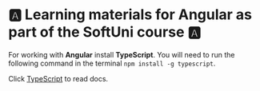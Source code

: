 # :a: Learning materials for Angular as part of the SoftUni course :a:

For working with **Angular** install **TypeScript**. You will need to run the following command in the terminal `npm install -g typescript`.

Click [TypeScript](https://www.typescriptlang.org/docs/home.html) to read docs.

